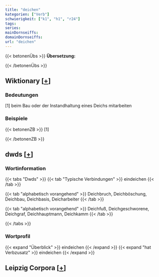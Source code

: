 ```yaml
---
title: "deichen"
kategorien: ["Verb"]
schwierigkeit: ["k1", "h1", "r24"]
tags:
series:
mainDornseiffs:
domainDornseiffs:
url: "deichen"
---
```


{{< betonenÜbs >}}
**Übersetzung:**  
  
{{< /betonenÜbs >}}

## Wiktionary [[+](https://de.wiktionary.org/wiki/deichen)]

### Bedeutungen
[1] beim Bau oder der Instandhaltung eines Deichs mitarbeiten  

### Beispiele
{{< betonenZB >}}
[1]  

{{< /betonenZB >}}


## dwds [[+](https://www.dwds.de/wb/deichen)]

### Wortinformation
{{< tabs "Dwds" >}}
{{< tab "Typische Verbindungen" >}}
eindeichen
{{< /tab >}}

{{< tab "alphabetisch vorangehend" >}}
Deichbruch, Deichböschung, Deichbau, Deichbasis, Deicharbeiter
{{< /tab >}}

{{< tab "alphabetisch vorangehend" >}}
Deichfuß, Deichgeschworene, Deichgraf, Deichhauptmann, Deichkamm
{{< /tab >}}

{{< /tabs >}}

### Wortprofil
{{< expand "Überblick" >}} eindeichen {{< /expand >}}
{{< expand "hat Verbzusatz" >}} eindeichen {{< /expand >}}

## Leipzig Corpora [[+](https://corpora.uni-leipzig.de/en/res?word=deichen&corpusId=deu_newscrawl-public_2018)]

